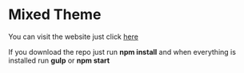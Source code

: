 # Mixed Theme


You can visit the website just click  [here](http://www.norbertsari.co.uk/works/basic_theme/)

If you download the repo just run **npm install** and when everything is installed run **gulp** or **npm start**
